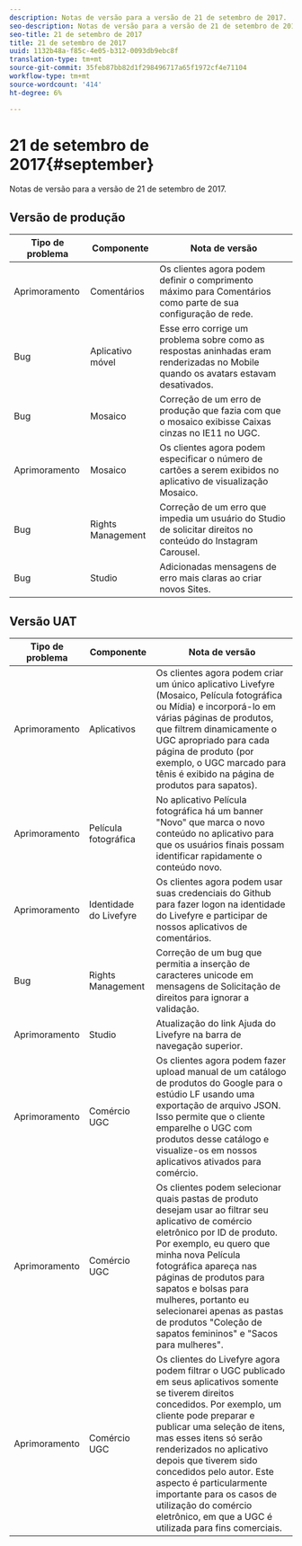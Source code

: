 ```yaml
---
description: Notas de versão para a versão de 21 de setembro de 2017.
seo-description: Notas de versão para a versão de 21 de setembro de 2017.
seo-title: 21 de setembro de 2017
title: 21 de setembro de 2017
uuid: 1132b48a-f85c-4e05-b312-0093db9ebc8f
translation-type: tm+mt
source-git-commit: 35feb87bb82d1f298496717a65f1972cf4e71104
workflow-type: tm+mt
source-wordcount: '414'
ht-degree: 6%

---
```



# 21 de setembro de 2017{#september}

Notas de versão para a versão de 21 de setembro de 2017.

## Versão de produção

| **Tipo de problema** | **Componente** | **Nota de versão** |
|---|---|---|
| Aprimoramento | Comentários | Os clientes agora podem definir o comprimento máximo para Comentários como parte de sua configuração de rede. |
| Bug | Aplicativo móvel | Esse erro corrige um problema sobre como as respostas aninhadas eram renderizadas no Mobile quando os avatars estavam desativados. |
| Bug | Mosaico | Correção de um erro de produção que fazia com que o mosaico exibisse Caixas cinzas no IE11 no UGC. |
| Aprimoramento | Mosaico | Os clientes agora podem especificar o número de cartões a serem exibidos no aplicativo de visualização Mosaico. |
| Bug | Rights Management | Correção de um erro que impedia um usuário do Studio de solicitar direitos no conteúdo do Instagram Carousel. |
| Bug | Studio | Adicionadas mensagens de erro mais claras ao criar novos Sites. |

## Versão UAT

| **Tipo de problema** | **Componente** | **Nota de versão** |
|---|---|---|
| Aprimoramento | Aplicativos | Os clientes agora podem criar um único aplicativo Livefyre (Mosaico, Película fotográfica ou Mídia) e incorporá-lo em várias páginas de produtos, que filtrem dinamicamente o UGC apropriado para cada página de produto (por exemplo, o UGC marcado para tênis é exibido na página de produtos para sapatos). |
| Aprimoramento | Película fotográfica | No aplicativo Película fotográfica há um banner &quot;Novo&quot; que marca o novo conteúdo no aplicativo para que os usuários finais possam identificar rapidamente o conteúdo novo. |
| Aprimoramento | Identidade do Livefyre | Os clientes agora podem usar suas credenciais do Github para fazer logon na identidade do Livefyre e participar de nossos aplicativos de comentários. |
| Bug | Rights Management | Correção de um bug que permitia a inserção de caracteres unicode em mensagens de Solicitação de direitos para ignorar a validação. |
| Aprimoramento | Studio | Atualização do link Ajuda do Livefyre na barra de navegação superior. |
| Aprimoramento | Comércio UGC | Os clientes agora podem fazer upload manual de um catálogo de produtos do Google para o estúdio LF usando uma exportação de arquivo JSON. Isso permite que o cliente emparelhe o UGC com produtos desse catálogo e visualize-os em nossos aplicativos ativados para comércio. |
| Aprimoramento | Comércio UGC | Os clientes podem selecionar quais pastas de produto desejam usar ao filtrar seu aplicativo de comércio eletrônico por ID de produto. Por exemplo, eu quero que minha nova Película fotográfica apareça nas páginas de produtos para sapatos e bolsas para mulheres, portanto eu selecionarei apenas as pastas de produtos &quot;Coleção de sapatos femininos&quot; e &quot;Sacos para mulheres&quot;. |
| Aprimoramento | Comércio UGC | Os clientes do Livefyre agora podem filtrar o UGC publicado em seus aplicativos somente se tiverem direitos concedidos. Por exemplo, um cliente pode preparar e publicar uma seleção de itens, mas esses itens só serão renderizados no aplicativo depois que tiverem sido concedidos pelo autor. Este aspecto é particularmente importante para os casos de utilização do comércio eletrônico, em que a UGC é utilizada para fins comerciais. |

